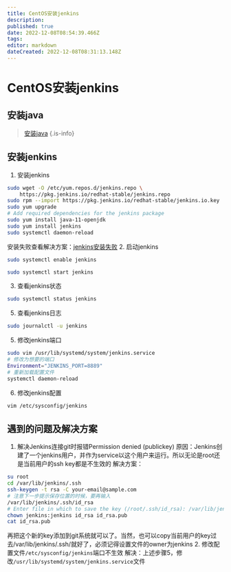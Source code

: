 ```yaml
---
title: CentOS安装jenkins
description: 
published: true
date: 2022-12-08T08:54:39.466Z
tags: 
editor: markdown
dateCreated: 2022-12-08T08:31:13.148Z
---
```


# CentOS安装jenkins
## 安装java
> [安装java](http://1.13.17.66:3000/zh/linux/jdk%E5%AE%89%E8%A3%85)
{.is-info}
## 安装jenkins
1. 安装jenkins
```bash
sudo wget -O /etc/yum.repos.d/jenkins.repo \
    https://pkg.jenkins.io/redhat-stable/jenkins.repo
sudo rpm --import https://pkg.jenkins.io/redhat-stable/jenkins.io.key
sudo yum upgrade
# Add required dependencies for the jenkins package
sudo yum install java-11-openjdk
sudo yum install jenkins
sudo systemctl daemon-reload
```
安装失败查看解决方案：[jenkins安装失败](https://cloud.tencent.com/developer/article/1993317)
2. 启动jenkins
```bash
sudo systemctl enable jenkins
```
```bash
sudo systemctl start jenkins
```
3. 查看jenkins状态
```bash
sudo systemctl status jenkins
```
5. 查看jenkins日志
```bash
sudo journalctl -u jenkins
```
5. 修改jenkins端口
```bash
sudo vim /usr/lib/systemd/system/jenkins.service
# 修改为想要的端口
Environment="JENKINS_PORT=8889"
# 重新加载配置文件
systemctl daemon-reload
```
6. 修改jenkins配置
```bash
vim /etc/sysconfig/jenkins
```
## 遇到的问题及解决方案
1. 解决Jenkins连接git时报错Permission denied (publickey)
原因：Jenkins创建了一个jenkins用户，并作为service以这个用户来运行。所以无论是root还是当前用户的ssh key都是不生效的
解决方案：
```bash
su root
cd /var/lib/jenkins/.ssh
ssh-keygen -t rsa -C your-email@sample.com
# 注意下一步提示保存位置的时候，要再输入
/var/lib/jenkins/.ssh/id_rsa
# Enter file in which to save the key (/root/.ssh/id_rsa): /var/lib/jenkins/.ssh/id_rsa
chown jenkins:jenkins id_rsa id_rsa.pub
cat id_rsa.pub
```
再把这个新的key添加到git系统就可以了。当然，也可以copy当前用户的key过去/var/lib/jenkins/.ssh/就好了，必须记得设置文件的owner为jenkins
2. 修改配置文件`/etc/sysconfig/jenkins`端口不生效
解决：上述步骤5，修改`/usr/lib/systemd/system/jenkins.service`文件


   